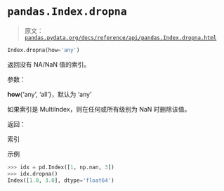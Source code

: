 # `pandas.Index.dropna`

> 原文：[`pandas.pydata.org/docs/reference/api/pandas.Index.dropna.html`](https://pandas.pydata.org/docs/reference/api/pandas.Index.dropna.html)

```py
Index.dropna(how='any')
```

返回没有 NA/NaN 值的索引。

参数：

**how**{‘any’, ‘all’}，默认为 ‘any’

如果索引是 MultiIndex，则在任何或所有级别为 NaN 时删除该值。

返回：

索引

示例

```py
>>> idx = pd.Index([1, np.nan, 3])
>>> idx.dropna()
Index([1.0, 3.0], dtype='float64') 
```
